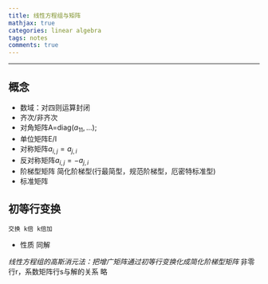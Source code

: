 ```yaml
---
title: 线性方程组与矩阵
mathjax: true
categories: linear algebra
tags: notes
comments: true
---
```

---
## 概念
* 数域：对四则运算封闭
* 齐次/非齐次
* 对角矩阵A=diag($a_{11},...$); 
* 单位矩阵E/I
* 对称矩阵$a_{i,j}=a_{j,i}$
* 反对称矩阵$a_{i,j}=-a_{j,i}$
* 阶梯型矩阵 简化阶梯型(行最简型，规范阶梯型，厄密特标准型)
* 标准矩阵


## 初等行变换
    交换 k倍 k倍加
* 性质 同解
  
*线性方程组的高斯消元法：把增广矩阵通过初等行变换化成简化阶梯型矩阵*
非零行r，系数矩阵行s与解的关系 略








<script type="text/javascript" src="http://cdn.mathjax.org/mathjax/latest/MathJax.js?config=TeX-AMS-MML_HTMLorMML"></script>
<script type="text/x-mathjax-config">
  MathJax.Hub.Config({ tex2jax: {inlineMath: [['$', '$']]}, messageStyle: "none" });
</script>